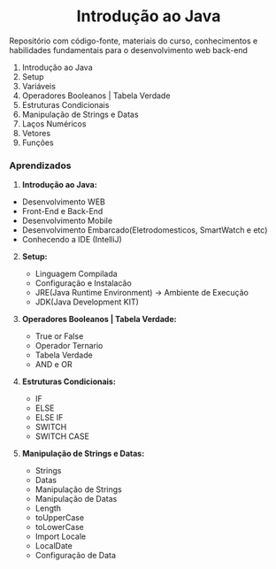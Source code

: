 <h1 align="center">Introdução ao Java</h1>

Repositório com código-fonte, materiais do curso, conhecimentos e habilidades fundamentais para o desenvolvimento web back-end

1. Introdução ao Java
2. Setup
3. Variáveis
4. Operadores Booleanos | Tabela Verdade
5. Estruturas Condicionais
6. Manipulação de Strings e Datas
7. Laços Numéricos
8. Vetores
9. Funções

### Aprendizados

1. **Introdução ao Java:**

- Desenvolvimento WEB
- Front-End e Back-End
- Desenvolvimento Mobile
- Desenvolvimento Embarcado(Eletrodomesticos, SmartWatch e etc)
- Conhecendo a IDE (IntelliJ)

2. **Setup:**

   - Linguagem Compilada
   - Configuração e Instalacão
   - JRE(Java Runtime Environment) -> Ambiente de Execução
   - JDK(Java Development KIT)

4. **Operadores Booleanos | Tabela Verdade:**

   - True or False
   - Operador Ternario
   - Tabela Verdade
   - AND e OR

5. **Estruturas Condicionais:**

   - IF
   - ELSE
   - ELSE IF
   - SWITCH
   - SWITCH CASE

6. **Manipulação de Strings e Datas:**

   - Strings
   - Datas
   - Manipulação de Strings
   - Manipulação de Datas
   - Length
   - toUpperCase
   - toLowerCase
   - Import Locale
   - LocalDate
   - Configuração de Data
